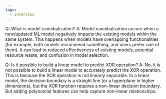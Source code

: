 ```yaml
---
tags:
  - interview
---
```

Q: What is model cannibalization?
A: Model cannibalization occurs when a new/updated ML model negatively impacts the existing models within the same system. This happens when models have overlapping functionalities (for example, both models recommend something, and users prefer one of them). It can lead to reduced effectiveness of existing models, potential resource waste, and confusion in model selection.

Q: Is it possible to build a linear model to predict XOR operation?
A: No, it is not possible to build a linear model to accurately predict the XOR operation. This is because the XOR operation is not linearly separable. In a linear model, the decision boundary is a straight line (or a hyperplane in higher dimensions), but the XOR function requires a non-linear decision boundary. But adding polynomial features can help capture non-linear relationships.

